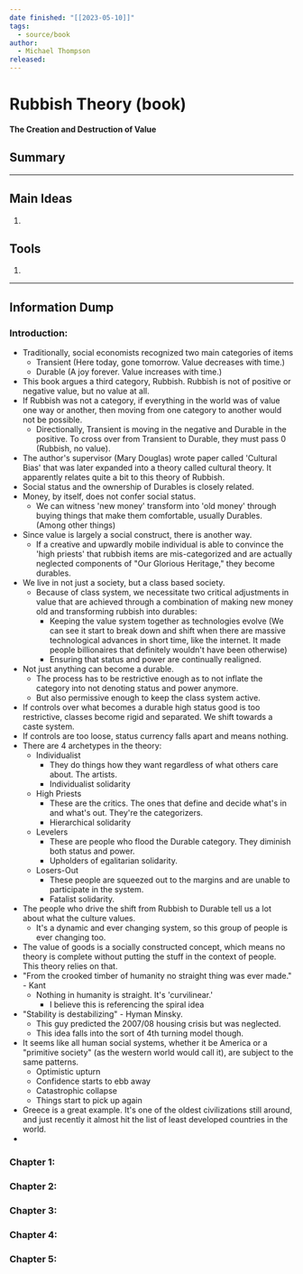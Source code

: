 ```yaml
---
date finished: "[[2023-05-10]]"
tags:
  - source/book
author:
  - Michael Thompson
released:
---
```

# Rubbish Theory (book)
**The Creation and Destruction of Value**



## Summary



---

## Main Ideas
1. 


## Tools
1. 


---
## Information Dump

### Introduction:
- Traditionally, social economists recognized two main categories of items
	- Transient (Here today, gone tomorrow. Value decreases with time.)
	- Durable (A joy forever. Value increases with time.)
- This book argues a third category, Rubbish. Rubbish is not of positive or negative value, but no value at all.
- If Rubbish was not a category, if everything in the world was of value one way or another, then moving from one category to another would not be possible. 
	- Directionally, Transient is moving in the negative and Durable in the positive. To cross over from Transient to Durable, they must pass 0 (Rubbish, no value).
- The author's supervisor (Mary Douglas) wrote paper called 'Cultural Bias' that was later expanded into a theory called cultural theory. It apparently relates quite a bit to this theory of Rubbish.
- Social status and the ownership of Durables is closely related.
- Money, by itself, does not confer social status. 
	- We can witness 'new money' transform into 'old money' through buying things that make them comfortable, usually Durables. (Among other things)
- Since value is largely a social construct, there is another way. 
	- If a creative and upwardly mobile individual is able to convince the 'high priests' that rubbish items are mis-categorized and are actually neglected components of "Our Glorious Heritage," they become durables.
- We live in not just a society, but a class based society. 
	- Because of class system, we necessitate two critical adjustments in value that are achieved through a combination of making new money old and transforming rubbish into durables:
		- Keeping the value system together as technologies evolve (We can see it start to break down and shift when there are massive technological advances in short time, like the internet. It made people billionaires that definitely wouldn't have been otherwise)
		- Ensuring that status and power are continually realigned. 
- Not just anything can become a durable. 
	- The process has to be restrictive enough as to not inflate the category into not denoting status and power anymore.
	- But also permissive enough to keep the class system active.
- If controls over what becomes a durable high status good is too restrictive, classes become rigid and separated. We shift towards a caste system.
- If controls are too loose, status currency falls apart and means nothing. 
- There are 4 archetypes in the theory:
	- Individualist
		- They do things how they want regardless of what others care about. The artists.
		- Individualist solidarity
	- High Priests
		- These are the critics. The ones that define and decide what's in and what's out. They're the categorizers.
		- Hierarchical solidarity
	- Levelers
		- These are people who flood the Durable category. They diminish both status and power.
		- Upholders of egalitarian solidarity.
	- Losers-Out
		- These people are squeezed out to the margins and are unable to participate in the system.
		- Fatalist solidarity.
- The people who drive the shift from Rubbish to Durable tell us a lot about what the culture values. 
	- It's a dynamic and ever changing system, so this group of people is ever changing too. 
- The value of goods is a socially constructed concept, which means no theory is complete without putting the stuff in the context of people. This theory relies on that.
- "From the crooked timber of humanity no straight thing was ever made." - Kant
	- Nothing in humanity is straight. It's 'curvilinear.'
		- I believe this is referencing the spiral idea
- "Stability is destabilizing" - Hyman Minsky. 
	- This guy predicted the 2007/08 housing crisis but was neglected.
	- This idea falls into the sort of 4th turning model though.
- It seems like all human social systems, whether it be America or a "primitive society" (as the western world would call it), are subject to the same patterns. 
	- Optimistic upturn
	- Confidence starts to ebb away
	- Catastrophic collapse
	- Things start to pick up again
- Greece is a great example. It's one of the oldest civilizations still around, and just recently it almost hit the list of least developed countries in the world.
- 

### Chapter 1: 


### Chapter 2: 


### Chapter 3: 


### Chapter 4: 


### Chapter 5: 
